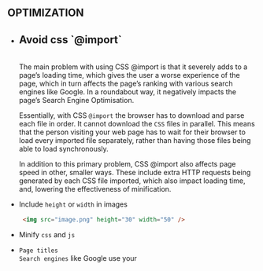 ## OPTIMIZATION

- <h2>Avoid css `@import` </h2></br>
  The main problem with using CSS @import is that it severely adds to a page’s loading time, which gives the user a worse experience of the page, which in turn affects the page’s ranking with various search engines like Google. In a roundabout way, it negatively impacts the page’s Search Engine Optimisation.

  Essentially, with CSS `@import` the browser has to download and parse each file in order. It cannot download the `CSS` files in parallel. This means that the person visiting your web page has to wait for their browser to load every imported file separately, rather than having those files being able to load synchronously. 

  In addition to this primary problem, CSS @import also affects page speed in other, smaller ways. These include extra HTTP requests being generated by each CSS file imported, which also impact loading time, and, lowering the effectiveness of minification.
   
- Include `height` or `width` in images
   ```html
    <img src="image.png" height="30" width="50" />
   ```

- Minify `css` and `js`
 
- `Page titles` </br>
  `Search engines` like Google use your <title> tag to understand what your page is about and serve that content to its users. Make sure your <title> tag is less than 160 characters, unique to the page, and click worthy.
  ```html
  <title>Unique page title</title>
  ```

- Minimizing poor user experience `UX`  </br>
  Google’s latest algorithm updates reveal that user engagement metrics like dwell time--how long someone stays on your website from the Google search engine results page--are being used for rankings. If users are staying longer on your site compared to your competitors, you will see higher rankings.

- Using the right `keywords`
  The core of SEO still depends on the usage of relevant keywords.

- Meta Tags `meta` </br>
  A meta tag basically tells the search engines what the content of that specific page is, what exactly that page is about, and how the search engine should show it.
  In Next.js, such attributes should be specified in ./pages/_document.tsx 
```JSX
<Head>
  <title>Example</title>
  <meta name="viewport" content="initial-scale=1.0, width=device-width" key="viewport"/>
  <meta name="description" content="Description of your website" />                            <meta name="author" content="Author's name" />                                 
  <meta name="keywords" content="List, of, keywords" />                                 
  <meta name="application-name" content="Application name" />
</Head>
```
  A nice thing about the Head built-in component is that when you are adding a new meta tag, and you want to make sure that this meta tag will not be duplicated, you can use the key property and it will be rendered only once:

  Social meta tags provide you with a great way to enrich links to your website posted on social media websites or forwarded in private messages.
  ```JSX
  <meta property="og:url" content={currentUrl} />                             
  <meta property="og:title" content={pageTitle} />                             
  <meta name="twitter:title" content={pageTitle} />
  ```
  Some of them should be assigned on a page-to-page basis (like above ones), while some should be assigned globally
  ```JSX
  /* Facebook's Open Graph */
  <meta property="og:type" content="website" />                                 
  <meta property="og:site_name" content={title} />                                 
  <meta property="og:description" content={description} />                                 
  <meta property="og:image" content={image} />                                 
  <meta property="og:image:alt" content={imageAlt} />                                 
  <meta property="og:locale" content="en_CA" />
  /* Twitter */
  <meta name="twitter:card" content="summary" />                                   
  <meta name="twitter:description" content={description} />                                  <meta name="twitter:image" content={image} />                                 
  <meta  name="twitter:image:alt" content={imageAlt} />
  ```

- ReportWebVitals </br>
   You can use Next.js to measure some metrics such as `FCP` or `LCP` (Largest Contentful       Paint) All you have to do is create a custom App component and define a function called reportWebVitals:
```JSX
 //pages/_app.js
  export function reportWebVitals(metric) {
    console.log(metric)
  }
```
The `reportWebVitals` function will be triggered when the final values of any of the metrics have finished on the page

- HTTPS over HTTP </br>
  In August 2014, Google declared HTTPS as a ranking signal. The Hypertext Transfer Protocol Secure (HTTPS) gives your users an extra layer of protection when they share information with you.
## There are two main categories of SEO

- On-page SEO 
  often referred to as making your site or application search engine friendly. Next.js can help you with this type of SEO.
- Off-page SEO 
  includes creating backlinks to your site or creating a social media presence which Next.js can not help you with.

## 
- Enable Crawlers </br>
  it is important to make sure that search engines’ crawlers are able to access your website. One of the most widely used ways to do so is with the robots.txt. Through this file, owners of a website can specify which crawlers are permitted to look for and index which pages.
  This file should sit in the root directory of your website. In Next.js, the ./public folder It is important to note that although most crawlers will follow the instruction given in this file, it does not prevent them from crawling the pages if they would want to. If you wish to keep certain pages private, you should consider password-protecting them.

- Create Sitemap </br>
  A  `sitemap` is a file that essentially contains a list of all of the pages on your website. Google provides a comprehensive overview of it in their guide. In order to generate a sitemap for our Next.js website, we need to consider what types of routes we have (static, dynamic). We also need to decide how often do we want to update it or which events should trigger the update. Once generated in .xml format, we need to compress it and store it in the root directory of the website (./public folder for Next.js app

## 
- When your site uses `server-side rendering`, you can return all of the information to the browser in its entirety. This is important because the search engine crawls the page at that moment. If information is not there and your client is still trying to process JS, as well as get data from APIs, the information will be loaded on to the page after the crawl takes place. Even one second of client-side rendering can cost you on-page SEO value.

<img src="https://github.com/sudipstha08/next.js/blob/main/src/assets/images/optimization.png" width="600" />
